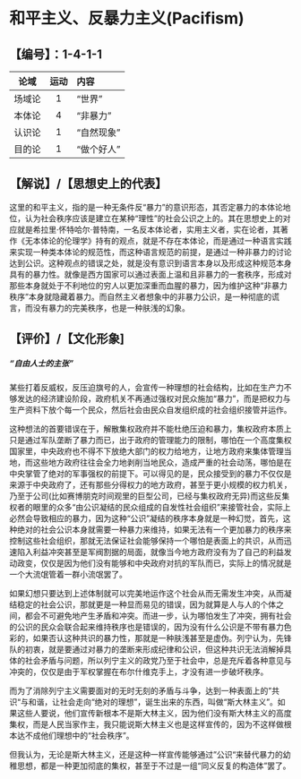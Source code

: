 # 和平主义、反暴力主义(Pacifism)
## 【编号】：1-4-1-1
| 论域 | 运动           | 内容 |
|:----:|:----------------:|:-----|
| 场域论   |1 |  “世界”  |
| 本体论   |4 |  “非暴力”  |
| 认识论   |1 |  “自然现象”  |
| 目的论   |1 |  “做个好人”  |

## 【解说】/【思想史上的代表】
 这里的和平主义，指的是一种无条件反“暴力”的意识形态，其否定暴力的本体论地位，认为社会秩序应该是建立在某种“理性”的社会公识之上的。其在思想史上的对应就是希拉里·怀特哈尔·普特南，一名反本体论者，实用主义者，实在论者，其著作《无本体论的伦理学》持有的观点，就是不存在本体论，而是通过一种语言实践来实现一种类本体论的规范性，而这种语言规范的前提，是通过一种非暴力的讨论达到公识。这种观点的错误之处，就是没有意识到语言本身以及形成这种规范本身具有的暴力性。就像是西方国家可以通过表面上温和且非暴力的一套秩序，形成对那些本身就处于不利地位的穷人以更加深重而血腥的暴力，因为维护这种“非暴力秩序”本身就隐藏着暴力。而自然主义者想象中的非暴力公识，是一种彻底的谎言，而没有暴力的完美秩序，也是一种肤浅的幻象。

## 【评价】/【文化形象]
##### “自由人士的主张”
某些打着反威权，反压迫旗号的人，会宣传一种理想的社会结构，比如在生产力不够发达的经济建设阶段，政府机关不再通过强权对民众施加“暴力”，而是把权力与生产资料下放个每一个民众，然后社会由民众自发组织成的社会组织接管并运作。

这种想法的首要错误在于，解散集权政府并不能杜绝压迫和暴力，集权政府本质上只是通过军队垄断了暴力而已，出于政府的管理能力的限制，哪怕在一个高度集权国家里，中央政府也不得不下放绝大部门的权力给地方，让地方政府来集体管理当地，而这些地方政府往往会全力地剥削当地民众，造成严重的社会动荡，哪怕是在中央掌管了绝对的军事强权的前提下。可以得见的是，民众接受到的暴力不仅仅是来源于中央政府了，还有那些分得权力的地方政府，甚至于更小规模的权力机关，乃至于公司(比如赛博朋克时间观里的巨型公司，已经与集权政府无异)而这些反集权者的眼里的众多“由公识凝结的民众组成的自发性社会组织”来接管社会，实际上必然会导致相应的暴力，因为这种“公识”凝结的秩序本身就是一种幻觉，首先，这种绝对的社会公识本身就需要一种暴力来维持，如果无法有一个更加暴力的秩序来控制这些社会组织，那就无法保证社会能够保持一个哪怕是表面上的共识，从而迅速陷入利益冲突甚至是军阀割据的局面，就像当今地方政府没有为了自己的利益发动政变，仅仅是因为他们没有能够和中央政府对抗的军队而已，实际上的情况就是一个大流氓管着一群小流氓罢了。

如果幻想只要达到上述体制就可以完美地运作这个社会从而无需发生冲突，从而凝结稳定的社会公识，那就更是一种显而易见的错误，因为就算是人与人的个体之间，都会不可避免地产生矛盾和冲突。而进一步，认为哪怕发生了冲突，拥有社会的公识的民众会联合起来维持秩序也是错误的，因为没有什么公识是不带有暴力色彩的，如果否认这种共识的暴力性，那就是一种肤浅甚至是虚伪。列宁认为，先锋队的初衷，就是要通过对暴力的垄断来形成纪律和公识，但这种共识无法消解掉具体的社会矛盾与问题，所以列宁主义的政党乃至于社会中，总是充斥着各种意见与冲突的，仅仅是由于军权掌握在布尔什维克手上，才没有进一步破坏秩序。

而为了消除列宁主义需要面对的无时无刻的矛盾与斗争，达到一种表面上的”共识“与和谐，让社会走向“绝对的理想”，诞生出来的东西，叫做“斯大林主义”。如果这些人要说，他们宣传新根本不是斯大林主义，因为他们没有斯大林主义的高度集权，而是人民当家作主，我只能说斯大林主义也是这样宣传的，因为不这样做根本达不成他们理想中的“社会秩序”。

但我认为，无论是斯大林主义，还是这种一样宣传能够通过”公识“来替代暴力的幼稚思想，都是一种更加彻底的集权，甚至于不过是一组“同义反复的构造体”罢了。

